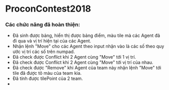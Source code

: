 # ProconContest2018

### Các chức năng đã hoàn thiện:
- Đã sinh được bảng, hiển thị được bảng điểm, màu tile mà các Agent đã đi qua và vị trí hiện tại của các Agent.
- Nhận lệnh "Move" cho các Agent theo input nhận vào là các số theo quy ước vị trí các số trên numpad.
- Đã check được Conflict khi 2 Agent cùng "Move" tới 1 vị trí.
- Đã check được Conflict khi 2 Agent cùng "Move" tới vị trí của nhau.
- Đã check được "Remove" khi Agent của team này nhận lệnh "Move" tới tile đã được tô màu của team kia.
- Đã tính được tilePoint của 2 team.
- 
